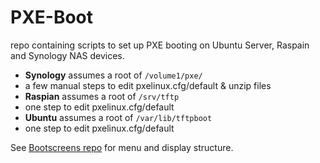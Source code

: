PXE-Boot
=======

repo containing scripts to set up PXE booting on Ubuntu Server, Raspain and 
Synology NAS devices.

- **Synology** assumes a root of `/volume1/pxe/`  
 - a few manual steps to edit pxelinux.cfg/default & unzip files
- **Raspian** assumes a root of `/srv/tftp`  
 - one step to edit pxelinux.cfg/default
- **Ubuntu** assumes a root of `/var/lib/tftpboot`  
 - one step to edit pxelinux.cfg/default

See [Bootscreens repo](https://github.com/chris18890/boot-screens) for menu 
and display structure.
